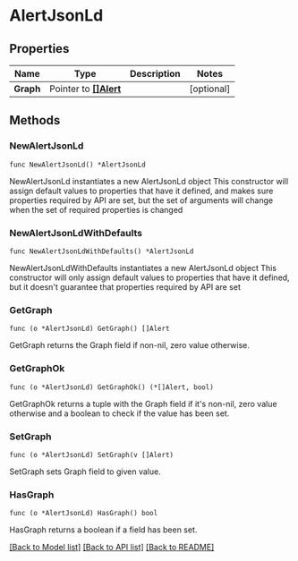 # AlertJsonLd

## Properties

Name | Type | Description | Notes
------------ | ------------- | ------------- | -------------
**Graph** | Pointer to [**[]Alert**](Alert.md) |  | [optional] 

## Methods

### NewAlertJsonLd

`func NewAlertJsonLd() *AlertJsonLd`

NewAlertJsonLd instantiates a new AlertJsonLd object
This constructor will assign default values to properties that have it defined,
and makes sure properties required by API are set, but the set of arguments
will change when the set of required properties is changed

### NewAlertJsonLdWithDefaults

`func NewAlertJsonLdWithDefaults() *AlertJsonLd`

NewAlertJsonLdWithDefaults instantiates a new AlertJsonLd object
This constructor will only assign default values to properties that have it defined,
but it doesn't guarantee that properties required by API are set

### GetGraph

`func (o *AlertJsonLd) GetGraph() []Alert`

GetGraph returns the Graph field if non-nil, zero value otherwise.

### GetGraphOk

`func (o *AlertJsonLd) GetGraphOk() (*[]Alert, bool)`

GetGraphOk returns a tuple with the Graph field if it's non-nil, zero value otherwise
and a boolean to check if the value has been set.

### SetGraph

`func (o *AlertJsonLd) SetGraph(v []Alert)`

SetGraph sets Graph field to given value.

### HasGraph

`func (o *AlertJsonLd) HasGraph() bool`

HasGraph returns a boolean if a field has been set.


[[Back to Model list]](../README.md#documentation-for-models) [[Back to API list]](../README.md#documentation-for-api-endpoints) [[Back to README]](../README.md)


